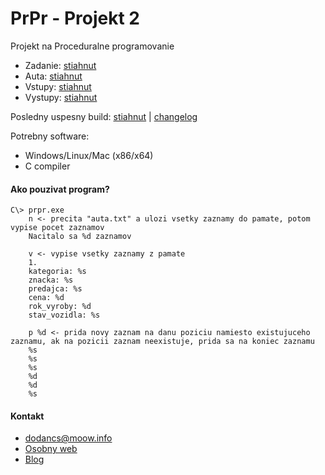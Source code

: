 # PrPr - Projekt 2

Projekt na Proceduralne programovanie

 * Zadanie: [stiahnut](resources/zadanie.pdf)
 * Auta: [stiahnut](resources/auta.txt)
 * Vstupy: [stiahnut](resources/vstupy.txt)
 * Vystupy: [stiahnut](resources/vystupy.txt)


Posledny uspesny build: [stiahnut](build/latest.exe) | [changelog](CHANGELOG.md)

Potrebny software:

 * Windows/Linux/Mac (x86/x64)
 * C compiler


#### Ako pouzivat program?

```
C\> prpr.exe
    n <- precita "auta.txt" a ulozi vsetky zaznamy do pamate, potom vypise pocet zaznamov
    Nacitalo sa %d zaznamov
    
    v <- vypise vsetky zaznamy z pamate
	1.
	kategoria: %s
    znacka: %s
    predajca: %s
    cena: %d
    rok_vyroby: %d
    stav_vozidla: %s
    
    p %d <- prida novy zaznam na danu poziciu namiesto existujuceho zaznamu, ak na pozicii zaznam neexistuje, prida sa na koniec zaznamu
    %s
    %s
    %s
    %d
    %d
    %s
```

#### Kontakt

 * dodancs@moow.info
 * [Osobny web](https://dodancs.moow.info)
 * [Blog](https://dodancs.moow.info/blog)